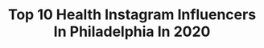---
title: Top 10 Health Instagram Influencers In Philadelphia In 2020
description: >-
  Find top health Instagram influencers in Philadelphia in 2020. Most popular hashtags: #health #philadelphia #love #workout.
platform: Instagram
profiles:
  - username: "rhoc_emilysimpson"
    fullname: >-
      Emily Simpson
    location: "United States"
    followers: 373791
    engagement: 261
    commentsToLikes: 0.042079
    avatar: "https://scontent-lhr8-1.cdninstagram.com/v/t51.2885-19/s320x320/73512612_480409165930787_2257158176229031936_n.jpg?_nc_ht=scontent-lhr8-1.cdninstagram.com&_nc_ohc=Q_3VJ7ztLz8AX-R_PnB&oh=51f6198bdbdecda64b7e41fbaae2330a&oe=5EB8B725"
    verified: true
    hashtags: "#paulinafitness, #fit, #rockybalboa, #boymom"
  - username: "dishtowell"
    fullname: >-
      Kevin Towell
    location: "United States"
    followers: 3001
    engagement: 1557
    commentsToLikes: 0.071359
    avatar: "https://scontent-lhr8-1.cdninstagram.com/v/t51.2885-19/s320x320/47449814_1030611963792900_2487420181945516032_n.jpg?_nc_ht=scontent-lhr8-1.cdninstagram.com&_nc_ohc=pT4tDCYquZkAX_q02HE&oh=ef6ae37ec8be6b873434547795b233ab&oe=5EB97797"
    verified: false
    hashtags: "#family, #phillyphilly, #badsanta, #picoftheday"
  - username: "rodneylavoiejr"
    fullname: >-
      Rodney Lavoie Jr. “𝓢𝓾𝓻𝓿𝓲𝓿𝓸𝓻”
    location: "United States"
    followers: 234944
    engagement: 372
    commentsToLikes: 0.062566
    avatar: "https://scontent-lhr8-1.cdninstagram.com/v/t51.2885-19/s320x320/52793957_1648567568621825_4053628685591248896_n.jpg?_nc_ht=scontent-lhr8-1.cdninstagram.com&_nc_ohc=WAbhDfVxSiQAX8VdixM&oh=7a734da845df487652cc5f74948bf6ce&oe=5EB8A11F"
    verified: true
    hashtags: "#ptsd, #california, #silencekills, #panicdisorder"
  - username: "jordynhnasko"
    fullname: >-
      Jordyn Hnasko
    location: "United States"
    followers: 11639
    engagement: 333
    commentsToLikes: 0.048327
    avatar: "https://scontent-bos3-1.cdninstagram.com/v/t51.2885-19/s320x320/79920260_599059620912349_4566982950838599680_n.jpg?_nc_ht=scontent-bos3-1.cdninstagram.com&_nc_ohc=dilwzlMmBKQAX8dc_ey&oh=ccb055ca898a5fc32ba67f9ead39067e&oe=5EB68A7C"
    verified: false
    hashtags: "#summer, #jordynhnasko, #fitness, #confidence"
  - username: "brookesjourneyy"
    fullname: >-
      Brooke Neal
    location: "United States"
    followers: 24550
    engagement: 498
    commentsToLikes: 0.043340
    avatar: "https://scontent-lhr8-1.cdninstagram.com/v/t51.2885-19/s320x320/66009689_525113614922513_5773195400336900096_n.jpg?_nc_ht=scontent-lhr8-1.cdninstagram.com&_nc_ohc=b75HyvPcX9EAX9IG-2j&oh=e83717d5eb7c4c79f21db7ca9a25f6d8&oe=5EBB3965"
    verified: false
    hashtags: "#nedaweek, #giveaway, #womensday, #arbonne30"
  - username: "gmf.designs"
    fullname: >-
      GMF DESIGNS
    location: "United States"
    followers: 98609
    engagement: 725
    commentsToLikes: 0.009464
    avatar: "https://scontent-lga3-1.cdninstagram.com/v/t51.2885-19/s320x320/80598877_637417627029017_1874400599299063808_n.jpg?_nc_ht=scontent-lga3-1.cdninstagram.com&_nc_ohc=PgeycsGs7HMAX91lfvO&oh=f3d2ccd9134a44785b1dad5da3740360&oe=5EB31978"
    verified: false
    hashtags: "#fabfitfunpartner, #fabfitfun"
  - username: "kinyaclaiborne"
    fullname: >-
      STYLE & SOCIETY Magazine
    location: "United States"
    followers: 51711
    engagement: 176
    commentsToLikes: 0.189650
    avatar: "https://scontent-lht6-1.cdninstagram.com/v/t51.2885-19/s320x320/10655083_202348256779260_1451075145_a.jpg?_nc_ht=scontent-lht6-1.cdninstagram.com&_nc_ohc=nU8BeDQAuPYAX_lj5N8&oh=8043e1d64dd461fcff420003a0c08ba8&oe=5EBAC5AF"
    verified: false
    hashtags: "#fieldseats, #sneekpeek, #beverlyhills, #ss20"
  - username: "austinchiangmd"
    fullname: >-
      Austin, MD MPH | GI Doctor
    location: "United States"
    followers: 32373
    engagement: 303
    commentsToLikes: 0.084030
    avatar: "https://scontent-lhr8-1.cdninstagram.com/v/t51.2885-19/s320x320/70272749_587546385331315_6999427929352437760_n.jpg?_nc_ht=scontent-lhr8-1.cdninstagram.com&_nc_ohc=cEvUIyjQMlMAX--92hY&oh=a0ba18edb78508a3b3f15989ee574365&oe=5EBAB8D1"
    verified: false
    hashtags: "#gastroenterology, #endoscopy, #conferences, #acidreflux"
  - username: "amand12j"
    fullname: >-
      A M A N D A  J O H N S O N
    location: "United States"
    followers: 13756
    engagement: 312
    commentsToLikes: 0.023698
    avatar: "https://scontent-amt2-1.cdninstagram.com/v/t51.2885-19/s320x320/37675236_2159358364136667_7695303349603663872_n.jpg?_nc_ht=scontent-amt2-1.cdninstagram.com&_nc_ohc=i9uQbLX3r4gAX_8ID-8&oh=d47ea02a59bdcb7cd193443c7647b528&oe=5EB69214"
    verified: false
    hashtags: "#lulusbridalcontest, #holistic, #saltyair, #beautiful"
  - username: "benjiaus"
    fullname: >-
      BENJI CONDIE
    location: "United States"
    followers: 80580
    engagement: 550
    commentsToLikes: 0.013355
    avatar: "https://scontent-ams4-1.cdninstagram.com/v/t51.2885-19/s320x320/90991101_150777836250024_7105935361582301184_n.jpg?_nc_ht=scontent-ams4-1.cdninstagram.com&_nc_ohc=THYKSMud4QUAX8v1QQX&oh=134668bad5a53bb9ff7aa3fe7a378a1a&oe=5EB3C108"
    verified: false
    hashtags: "#newyork, #hometown, #nature, #lincolnmemorial"
---